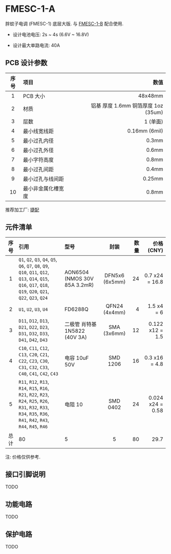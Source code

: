 # FMESC-1-A

胖蚊子电调 (FMESC-1) 底层大版.  与 [FMESC-1-B](../fmesc-1-b/) 配合使用.

+ 设计电池电压: 2s ~ 4s  (6.6V ~ 16.8V)

+ 设计最大单路电流: 40A


## PCB 设计参数

| 序号 | 项目 | 数值 |
| :--: | :-- | ---: |
| 1 | PCB 大小 | 48x48mm |
| 2 | 材质 | 铝基 厚度 1.6mm 铜箔厚度 1oz (35um) |
| 3 | 层数 | 1 (单面) |
| 4 | 最小线宽线距 | 0.16mm (6mil) |
| 5 | 最小过孔内径 | 0.3mm |
| 6 | 最小过孔外径 | 0.6mm |
| 7 | 最小字符高度 | 0.8mm |
| 8 | 最小过孔间距 | 0.4mm |
| 9 | 最小过孔与线间距 | 0.25mm |
| 10 | 最小非金属化槽宽度 | 0.8mm |

推荐加工厂: [捷配](https://www.jiepei.com/)


## 元件清单

| 序号 | 引用 | 型号 | 封装 | 数量 | 价格 (CNY) |
| :--: | :-- | :--- | :--: | --: | ---------: |
| 1 | `Q1`, `Q2`, `Q3`, `Q4`, `Q5`, `Q6`, `Q7`, `Q8`, `Q9`, `Q10`, `Q11`, `Q12`, `Q13`, `Q14`, `Q15`, `Q16`, `Q17`, `Q18`, `Q19`, `Q20`, `Q21`, `Q22`, `Q23`, `Q24` | AON6504 (NMOS 30V 85A 3.2mR) | DFN5x6 (6x5mm) | 24 | 0.7 x24 = 16.8 |
| 2 | `U1`, `U2`, `U3`, `U4` | FD6288Q | QFN24 (4x4mm) | 4 | 1.5 x4 = 6 |
| 3 | `D11`, `D12`, `D13`, `D21`, `D22`, `D23`, `D31`, `D32`, `D33`, `D41`, `D42`, `D43` | 二极管 肖特基 1N5822 (40V 3A) | SMA (3x6mm) | 12 | 0.122 x12 = 1.5 |
| 4 | `C10`, `C11`, `C12`, `C13`, `C20`, `C21`, `C22`, `C23`, `C30`, `C31`, `C32`, `C33`, `C40`, `C41`, `C42`, `C43` | 电容 10uF 50V | SMD 1206 | 16 | 0.3 x16 = 4.8 |
| 5 | `R11`, `R12`, `R13`, `R14`, `R15`, `R16`, `R21`, `R22`, `R23`, `R24`, `R25`, `R26`, `R31`, `R32`, `R33`, `R34`, `R35`, `R36`, `R41`, `R42`, `R43`, `R44`, `R45`, `R46` | 电阻 10 | SMD 0402 | 24 | 0.024 x24 = 0.58 |
| 总计 | 80 | 5 | 5 | 80 | 29.7 |

注: 价格仅供参考.


## 接口引脚说明

TODO


## 功能电路

TODO


## 保护电路

TODO
